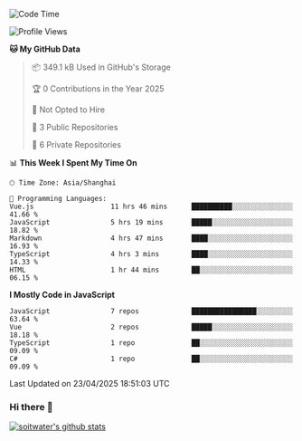<!--START_SECTION:waka-->
![Code Time](http://img.shields.io/badge/Code%20Time-4%2C922%20hrs%2043%20mins-blue)

![Profile Views](http://img.shields.io/badge/Profile%20Views-0-blue)

**🐱 My GitHub Data** 

> 📦 349.1 kB Used in GitHub's Storage 
 > 
> 🏆 0 Contributions in the Year 2025
 > 
> 🚫 Not Opted to Hire
 > 
> 📜 3 Public Repositories 
 > 
> 🔑 6 Private Repositories 
 > 
📊 **This Week I Spent My Time On** 

```text
🕑︎ Time Zone: Asia/Shanghai

💬 Programming Languages: 
Vue.js                   11 hrs 46 mins      ██████████░░░░░░░░░░░░░░░   41.66 % 
JavaScript               5 hrs 19 mins       █████░░░░░░░░░░░░░░░░░░░░   18.82 % 
Markdown                 4 hrs 47 mins       ████░░░░░░░░░░░░░░░░░░░░░   16.93 % 
TypeScript               4 hrs 3 mins        ████░░░░░░░░░░░░░░░░░░░░░   14.33 % 
HTML                     1 hr 44 mins        ██░░░░░░░░░░░░░░░░░░░░░░░   06.15 % 
```

**I Mostly Code in JavaScript** 

```text
JavaScript               7 repos             ████████████████░░░░░░░░░   63.64 % 
Vue                      2 repos             █████░░░░░░░░░░░░░░░░░░░░   18.18 % 
TypeScript               1 repo              ██░░░░░░░░░░░░░░░░░░░░░░░   09.09 % 
C#                       1 repo              ██░░░░░░░░░░░░░░░░░░░░░░░   09.09 % 
```




 Last Updated on 23/04/2025 18:51:03 UTC
<!--END_SECTION:waka-->

### Hi there 👋
[![soitwater's github stats](https://github-readme-stats.vercel.app/api?username=soitwater)](https://github.com/soitwater/github-readme-stats)
